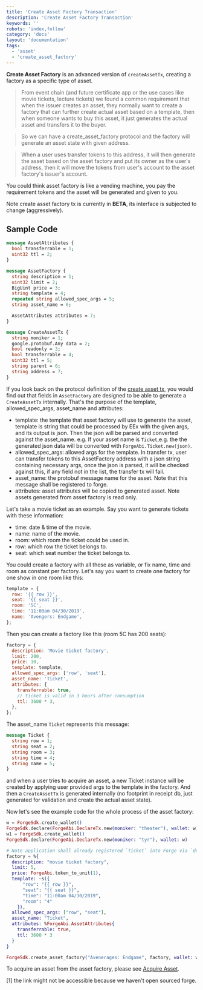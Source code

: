 ```yaml
---
title: 'Create Asset Factory Transaction'
description: 'Create Asset Factory Transaction'
keywords: ''
robots: 'index,follow'
category: 'docs'
layout: 'documentation'
tags:
  - 'asset'
  - 'create_asset_factory'
---
```


**Create Asset Factory** is an advanced version of `createAssetTx`, creating a factory as a specific type of asset.

> From event chain (and future certificate app or the use cases like movie tickets, lecture tickets) we found a common requirement that when the issuer creates an asset, they normally want to create a factory that can further create actual asset based on a template, then when someone wants to buy this asset, it just generates the actual asset and transfers it to the buyer.

> So we can have a create_asset_factory protocol and the factory will generate an asset state with given address.

> When a user uses transfer tokens to this address, it will then generate the asset based on the asset factory and put its owner as the user's address, then it will move the tokens from user's account to the asset factory's issuer's account.

You could think asset factory is like a vending machine, you pay the requirement tokens and the asset will be generated and given to you.

Note create asset factory tx is currently in **BETA**, its interface is subjected to change (aggressively).

## Sample Code

```proto
message AssetAttributes {
  bool transferrable = 1;
  uint32 ttl = 2;
}

message AssetFactory {
  string description = 1;
  uint32 limit = 2;
  BigUint price = 3;
  string template = 4;
  repeated string allowed_spec_args = 5;
  string asset_name = 6;

  AssetAttributes attributes = 7;
}

message CreateAssetTx {
  string moniker = 1;
  google.protobuf.Any data = 2;
  bool readonly = 3;
  bool transferrable = 4;
  uint32 ttl = 5;
  string parent = 6;
  string address = 7;
}
```

If you look back on the protocol definition of the [create asset tx](../create_asset), you would find out that fields in `AssetFactory` are designed to be able to generate a `CreateAssetTx` internally. That's the purpose of the template, allowed_spec_args, asset_name and attributes:

- template: the template that asset factory will use to generate the asset, template is string that could be processed by EEx with the given args, and its output is json. Then the json will be parsed and converted against the asset_name. e.g. If your asset name is `Ticket`,e.g. the the generated json data will be converted with `ForgeAbi.Ticket.new(json)`.
- allowed_spec_args: allowed args for the template. In transfer tx, user can transfer tokens to this AssetFactory address with a json string containing necessary args, once the json is parsed, it will be checked against this, if any field not in the list, the transfer tx will fail.
- asset_name: the protobuf message name for the asset. Note that this message shall be registered to forge.
- attributes: asset attributes will be copied to generated asset. Note assets generated from asset factory is read only.

Let's take a movie ticket as an example. Say you want to generate tickets with these information:

- time: date & time of the movie.
- name: name of the movie.
- room: which room the ticket could be used in.
- row: which row the ticket belongs to.
- seat: which seat number the ticket belongs to.

You could create a factory with all these as variable, or fix name, time and room as constant per factory. Let's say you want to create one factory for one show in one room like this:

```js
template = {
  row: '{{ row }}',
  seat: '{{ seat }}',
  room: '5C',
  time: '11:00am 04/30/2019',
  name: 'Avengers: Endgame',
};
```

Then you can create a factory like this (room 5C has 200 seats):

```js
factory = {
  description: 'Movie ticket factory',
  limit: 200,
  price: 10,
  template: template,
  allowed_spec_args: ['row', 'seat'],
  asset_name: 'Ticket',
  attributes: {
    transferrable: true,
    // ticket is valid in 3 hours after consumption
    ttl: 3600 * 3,
  },
};
```

The asset_name `Ticket` represents this message:

```proto
message Ticket {
  string row = 1;
  string seat = 2;
  string room = 3;
  string time = 4;
  string name = 5;
}
```

and when a user tries to acquire an asset, a new Ticket instance will be created by applying user provided args to the template in the factory. And then a `CreateAssetTx` is generated internally (no footprint in receipt db, just generated for validation and create the actual asset state).

Now let's see the example code for the whole process of the asset factory:

```elixir
w = ForgeSdk.create_wallet()
ForgeSdk.declare(ForgeAbi.DeclareTx.new(moniker: "theater"), wallet: w)
w1 = ForgeSdk.create_wallet()
ForgeSdk.declare(ForgeAbi.DeclareTx.new(moniker: "tyr"), wallet: w)

# Note application shall already registered `Ticket` into Forge via `deploy_protocol`.
factory = %{
  description: "movie ticket factory",
  limit: 5,
  price: ForgeAbi.token_to_unit(1),
  template: ~s({
      "row": "{{ row }}",
      "seat": "{{ seat }}",
      "time": "11:00am 04/30/2019",
      "room": "4"
    }),
  allowed_spec_args: ["row", "seat"],
  asset_name: "Ticket",
  attributes: %ForgeAbi.AssetAttributes{
    transferrable: true,
    ttl: 3600 * 3
  }
}

ForgeSdk.create_asset_factory("Avenerages: Endgame", factory, wallet: w)
```

To acquire an asset from the asset factory, please see [Acquire Asset](../acquire_asset).

[1] the link might not be accessible because we haven't open sourced forge.
